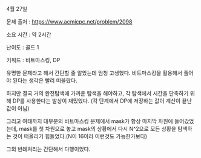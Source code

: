 4월 27일

문제 출처 : https://www.acmicpc.net/problem/2098

소요 시간 : 약 2시간

난이도 : 골드 1

키워드 : 비트마스킹, DP

유명한 문제라고 해서 간단할 줄 알았는데 엄청 고생했다.
비트마스킹을 활용해서 풀어야 된다는 생각은 빨리 떠올랐다.

하지만 결국 거의 완전탐색에 가까운 탐색을 해야하고, 각 탐색에서 시간을 단축하기 위해 DP를 사용한다는 발상이 재밌었다.
(각 단계에서 DP에 저장하는 값이 계산이 끝난 값이 아님)

그리고 여태까지 대부분의 비트마스킹 문제에서 mask가 항상 마지막 차원에 들어갔었는데,
mask를 첫 차원으로 놓고 mask의 상황에서 다시 N^2으로 모든 상황을 탐색하는 것이 떠올리기 힘들었다.(N이 16이라 이런것도 가능한가보다)

그외 반례처리는 간단해서 다행이었다.

